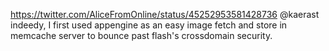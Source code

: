 https://twitter.com/AliceFromOnline/status/45252953581428736 @kaerast indeedy, I first used appengine as an easy image fetch and store in memcache server to bounce past flash's crossdomain security.